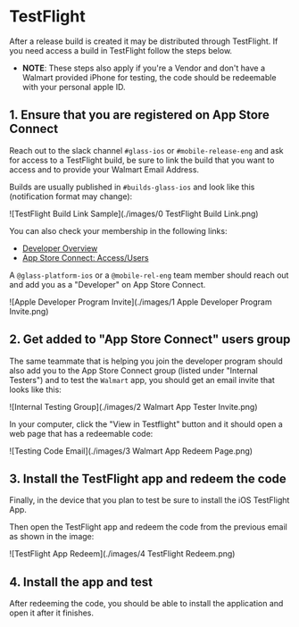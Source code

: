 # TestFlight

After a release build is created it may be distributed through TestFlight. If you need access a build in TestFlight 
follow the steps below.

   * **NOTE**: These steps also apply if you're a Vendor and don't have a Walmart provided iPhone for testing, the 
     code should be redeemable with your personal apple ID.

## 1. Ensure that you are registered on App Store Connect

Reach out to the slack channel `#glass-ios` or `#mobile-release-eng` and ask for access to a TestFlight build, be sure 
to link the build that you want to access and to provide your Walmart Email Address.

Builds are usually published in `#builds-glass-ios` and look like this (notification format may change):

![TestFlight Build Link Sample](./images/0 TestFlight Build Link.png)

You can also check your membership in the following links:

  * [Developer Overview](https://developer.apple.com/account/#!/overview/74G6H8XY8B)
  * [App Store Connect: Access/Users](https://appstoreconnect.apple.com/access/users)

A `@glass-platform-ios` or a `@mobile-rel-eng` team member should reach out and add you as a "Developer" on App Store 
Connect.

![Apple Developer Program Invite](./images/1 Apple Developer Program Invite.png)

## 2. Get added to "App Store Connect" users group

The same teammate that is helping you join the developer program should also add you to the
App Store Connect group (listed under "Internal Testers") and to test the `Walmart` app, you should get an email invite 
that looks like this:

![Internal Testing Group](./images/2 Walmart App Tester Invite.png)

In your computer, click the "View in Testflight" button and it should open a web page that has a redeemable code:

![Testing Code Email](./images/3 Walmart App Redeem Page.png)


## 3. Install the TestFlight app and redeem the code

Finally, in the device that you plan to test be sure to install the iOS TestFlight App.

Then open the TestFlight app and redeem the code from the previous email as shown in the image:

![TestFlight App Redeem](./images/4 TestFlight Redeem.png)

## 4. Install the app and test

After redeeming the code, you should be able to install the application and open it after it finishes.

